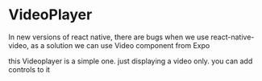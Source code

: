 # VideoPlayer
In new versions of react native, there are bugs when we use react-native-video, as a solution we can use Video component from Expo


this Videoplayer is a simple one. just displaying a video only. you can add controls to it
